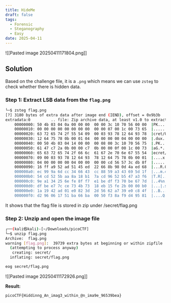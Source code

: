 ```yaml
---
title: HideMe
draft: false
tags:
  - Forensic
  - Steganography
  - Easy
date: 2025-04-11
---
```

![[Pasted image 20250411171804.png]]
## Solution 
Based on the challenge file, it is a `.png` which means we can use `zsteg` to check whether there is hidden data.

### Step 1: Extract LSB data from the `flag.png`
```bash
└─$ zsteg flag.png
[?] 3180 bytes of extra data after image end (IEND), offset = 0x9b3b
extradata:0         .. file: Zip archive data, at least v1.0 to extract, compression method=store
    00000000: 50 4b 03 04 0a 00 00 00  00 00 3c 10 70 56 00 00  |PK........<.pV..|
    00000010: 00 00 00 00 00 00 00 00  00 00 07 00 1c 00 73 65  |..............se|
    00000020: 63 72 65 74 2f 55 54 09  00 03 93 78 12 64 93 78  |cret/UT....x.d.x|
    00000030: 12 64 75 78 0b 00 01 04  00 00 00 00 04 00 00 00  |.dux............|
    00000040: 00 50 4b 03 04 14 00 00  00 08 00 3c 10 70 56 75  |.PK........<.pVu|
    00000050: 61 47 c7 2a 0b 00 00 c7  0b 00 00 0f 00 1c 00 73  |aG.*...........s|
    00000060: 65 63 72 65 74 2f 66 6c  61 67 2e 70 6e 67 55 54  |ecret/flag.pngUT|
    00000070: 09 00 03 93 78 12 64 93  78 12 64 75 78 0b 00 01  |....x.d.x.dux...|
    00000080: 04 00 00 00 00 04 00 00  00 00 cd 56 57 3c db 8f  |...........VW<..|
    00000090: 16 ff a9 52 ad 51 45 ed  22 66 8b 98 0d 4a ed 68  |...R.QE."f...J.h|
    000000a0: ec 99 9a 6d cc 34 66 43  cc 88 59 a3 43 69 5d 1f  |...m.4fC..Y.Ci].|
    000000b0: 54 cd 52 5b aa 8a 18 b1  7a cd 96 52 b5 47 a3 f6  |T.R[....z..R.G..|
    000000c0: 9e a1 34 25 6e fe 8f f7  e1 be df f3 70 be 67 7d  |..4%n.......p.g}|
    000000d0: df be e7 7c ce 73 4b 73  18 eb 15 fe 2b 00 00 b0  |...|.sKs....+...|
    000000e0: 1a 19 42 ad 01 e0 82 3d  2d 56 62 a7 39 e0 c8 4f  |..B....=-Vb.9..O|
    000000f0: d2 96 06 17 51 ba 66 ba  00 50 f3 8a f9 d4 95 81  |....Q.f..P......|
```
It shows that the flag file is stored in zip under /secret/flag.png

### Step 2: Unzip and open the image file
```bash
┌──(kali㉿kali)-[~/Downloads/picoCTF]
└─$ unzip flag.png                       
Archive:  flag.png
warning [flag.png]:  39739 extra bytes at beginning or within zipfile
  (attempting to process anyway)
   creating: secret/
  inflating: secret/flag.png         
```

```bash
eog secret/flag.png
```

![[Pasted image 20250411172926.png]]

**Result:**
```text
picoCTF{Hiddinng_An_imag3_within_@n_ima9e_96539bea}
```
